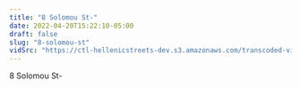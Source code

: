 ```yaml
---
title: "8 Solomou St-"
date: 2022-04-20T15:22:10-05:00
draft: false
slug: "8-solomou-st"
vidSrc: "https://ctl-hellenicstreets-dev.s3.amazonaws.com/transcoded-videos/8%20Solomou%20St-.mp4"
---
```


8 Solomou St-

